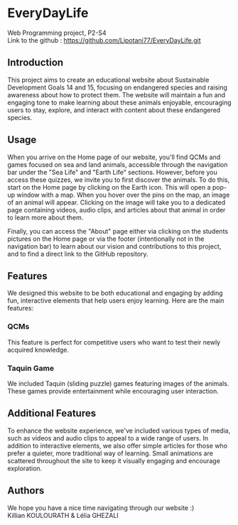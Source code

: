 # EveryDayLife
Web Programming project, P2-S4  
Link to the github : https://github.com/Lipotani77/EveryDayLife.git


## Introduction 
  This project aims to create an educational website about Sustainable Development Goals 14 and 15, focusing on endangered species and raising awareness about how to protect them. The website will maintain a fun and engaging tone to make learning about these animals enjoyable, encouraging users to stay, explore, and interact with content about these endangered species.

## Usage
When you arrive on the Home page of our website, you'll find QCMs and games focused on sea and land animals, accessible through the navigation bar under the "Sea Life" and "Earth Life" sections. However, before you access these quizzes, we invite you to first discover the animals. To do this, start on the Home page by clicking on the Earth icon. This will open a pop-up window with a map. When you hover over the pins on the map, an image of an animal will appear. Clicking on the image will take you to a dedicated page containing videos, audio clips, and articles about that animal in order to learn more about them.

Finally, you can access the "About" page either via clicking on the students pictures on the Home page or via the footer (intentionally not in the navigation bar) to learn about our vision and contributions to this project, and to find a direct link to the GitHub repository.

## Features
We designed this website to be both educational and engaging by adding fun, interactive elements that help users enjoy learning. Here are the main features:

### QCMs
This feature is perfect for competitive users who want to test their newly acquired knowledge.

### Taquin Game
We included Taquin (sliding puzzle) games featuring images of the animals. These games provide entertainment while encouraging user interaction.

## Additional Features
To enhance the website experience, we've included various types of media, such as videos and audio clips to appeal to a wide range of users. In addition to interactive elements, we also offer simple articles for those who prefer a quieter, more traditional way of learning. Small animations are scattered throughout the site to keep it visually engaging and encourage exploration.


## Authors
We hope you have a nice time navigating through our website :)  
Killian KOULOURATH & Lélia GHEZALI

